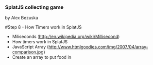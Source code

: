 ### SplatJS collecting game
by Alex Bezuska


#Step 8 - How Timers work in SplatJS

- Miliseconds (http://en.wikipedia.org/wiki/Millisecond)
- How timers work in SplatJS
- JavaScript Array (http://www.htmlgoodies.com/img/2007/04/array-comparison.jpg)
- Create an array to put food in




